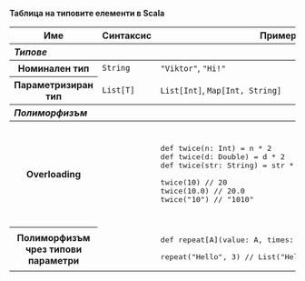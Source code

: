 **Таблица на типовите елементи в Scala**

<table>
	<thead>
		<tr>
			<th>Име</th>
			<th>Синтаксис</th>
			<th>Пример</th>
			<th>Бележки</th>
		</tr>
   		</thead>		
	<tbody>
		<tr>
			<th colspan="4" align="left"><i>Типове</i></th>
		</tr>
	</tbody>
	<tbody>
		<tr>
			<th>Номинален тип</th>
			<td><code>String</code></td>
			<td><code>"Viktor"</code>, <code>"Hi!"</code></td>
			<td></td>
		</tr>
		<tr>
			<th>Параметризиран тип</th>
			<td><code>List[T]</code></td>
			<td><code>List[Int]</code>, <code>Map[Int, String]</code></td>
			<td></td>
		</tr>
	</tbody>
    <tbody>
		<tr>
			<th colspan="4" align="left"><i>Полиморфизъм</i></th>
		</tr>
	</tbody>
    <tbody>
		<tr>
			<th>Overloading</th>
			<td></td>
			<td>
                <pre class="sourceCode scala">
def twice(n: Int) = n * 2
def twice(d: Double) = d * 2
def twice(str: String) = str * 2<br/>
twice(10) // 20
twice(10.0) // 20.0
twice("10") // "1010"</pre>
            </td>
			<td>Функциите имат еднакво име, но се различават по броя, наредбата или типа на параметрите.</td>
		</tr>
		<tr>
			<th>Полиморфизъм чрез типови параметри</th>
			<td></td>
			<td>
<pre>
def repeat[A](value: A, times: Int): List[A]<br/>
repeat("Hello", 3) // List("Hello", "Hello", "Hello")
</pre>
            </td>
			<td></td>
		</tr>
	</tbody>
</table>
